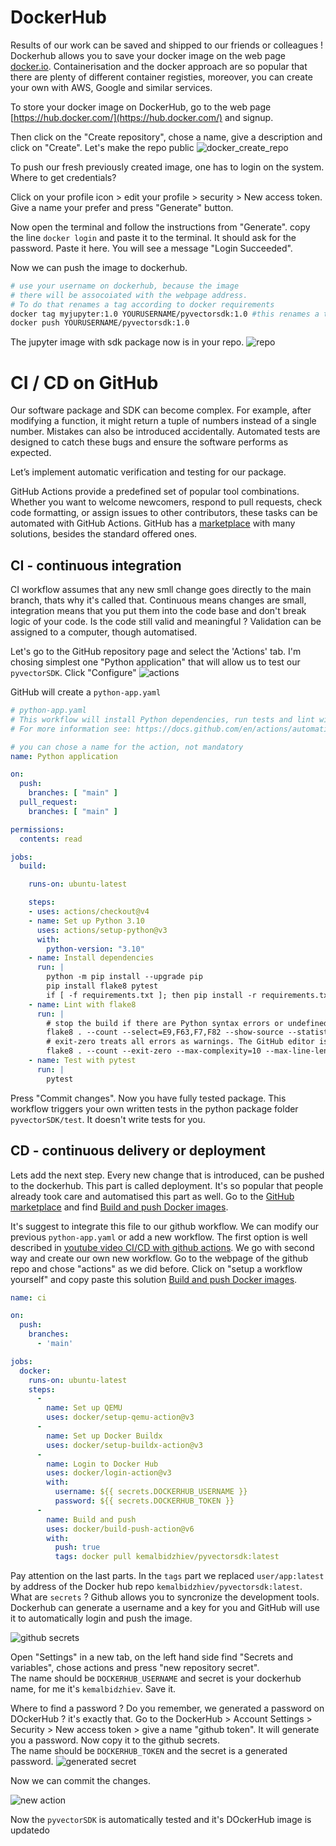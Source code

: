# DockerHub

Results of our work can be saved and shipped to our friends or colleagues ! Dockerhub allows you to save your docker image on the web page [docker.io](docker.io). Containerisation and the docker approach are so popular that there are plenty of different container registies, moreover, you can create your own with AWS, Google and similar services.

To store your docker image on DockerHub, go to the web page [https://hub.docker.com/](https://hub.docker.com/) and signup.

Then click on the "Create repository", chose a name, give a description and click on "Create". Let's make the repo public
![docker_create_repo](./docker_repo.png)

To push our fresh previously created image, one has to login on the system. Where to get credentials?

Click on your profile icon > edit your profile > security > New access token. Give a name your prefer and press "Generate" button. 

Now open the terminal and follow the instructions from "Generate".
copy the line `docker login` and paste it to the terminal. It should ask for the password. Paste it here. You will see a message "Login Succeeded".

Now we can push the image to dockerhub.
```bash
# use your username on dockerhub, because the image
# there will be assocoiated with the webpage address.
# To do that renames a tag according to docker requirements
docker tag myjupyter:1.0 YOURUSERNAME/pyvectorsdk:1.0 #this renames a tag 
docker push YOURUSERNAME/pyvectorsdk:1.0
```

The jupyter image with sdk package now is in your repo. ![repo](repo.png)


# CI / CD on GitHub
Our software package and SDK can become complex. For example, after modifying a function, it might return a tuple of numbers instead of a single number. Mistakes can also be introduced accidentally. Automated tests are designed to catch these bugs and ensure the software performs as expected.

Let’s implement automatic verification and testing for our package.

GitHub Actions provide a predefined set of popular tool combinations. Whether you want to welcome newcomers, respond to pull requests, check code formatting, or assign issues to other contributors, these tasks can be automated with GitHub Actions.
GitHub has a [marketplace](https://github.com/marketplace?type=actions) with many solutions, besides the standard offered ones.

## CI - continuous integration
CI workflow assumes that any new smll change goes directly to the main branch, thats why it's called that. Continuous means changes are small, integration means that you put them into the code base and don't break logic of your code. Is the code still valid and meaningful ? Validation can be assigned to a computer, though automatised.

Let's go to the GitHub repository page and select the 'Actions' tab.
I'm chosing simplest one "Python application" that will allow us to test our `pyvectorSDK`. Click "Configure"
![actions](./actions_application.png)

GitHub will create a `python-app.yaml`

```yaml
# python-app.yaml
# This workflow will install Python dependencies, run tests and lint with a single version of Python
# For more information see: https://docs.github.com/en/actions/automating-builds-and-tests/building-and-testing-python

# you can chose a name for the action, not mandatory
name: Python application

on:
  push:
    branches: [ "main" ]
  pull_request:
    branches: [ "main" ]

permissions:
  contents: read

jobs:
  build:

    runs-on: ubuntu-latest

    steps:
    - uses: actions/checkout@v4
    - name: Set up Python 3.10
      uses: actions/setup-python@v3
      with:
        python-version: "3.10"
    - name: Install dependencies
      run: |
        python -m pip install --upgrade pip
        pip install flake8 pytest
        if [ -f requirements.txt ]; then pip install -r requirements.txt; fi
    - name: Lint with flake8
      run: |
        # stop the build if there are Python syntax errors or undefined names
        flake8 . --count --select=E9,F63,F7,F82 --show-source --statistics
        # exit-zero treats all errors as warnings. The GitHub editor is 127 chars wide
        flake8 . --count --exit-zero --max-complexity=10 --max-line-length=127 --statistics
    - name: Test with pytest
      run: |
        pytest
```

Press "Commit changes". Now you have fully tested package. This workflow triggers your own written tests in the python package folder `pyvectorSDK/test`. It doesn't write tests for you.

## CD - continuous delivery or deployment

Lets add the next step. Every new change that is introduced, can be pushed to the dockerhub. This part is called deployment. It's so popular that people already took care and automatised this part as well.
Go to the [GitHub marketplace](https://github.com/marketplace) and find [Build and push Docker images](https://github.com/marketplace/actions/build-and-push-docker-images#usage).

It's suggest to integrate this file to our github workflow. We can modify our previous `python-app.yaml` or add a new workflow. The first option is well described in [youtube video CI/CD with github actions](https://www.youtube.com/watch?v=R8_veQiYBjI).
We go with second way and create our own new workflow. Go to the webpage of the github repo and chose "actions" as we did before. Click on "setup a workflow yourself" and copy paste this solution [Build and push Docker images](https://github.com/marketplace/actions/build-and-push-docker-images#usage).

```yaml
name: ci

on:
  push:
    branches:
      - 'main'

jobs:
  docker:
    runs-on: ubuntu-latest
    steps:
      -
        name: Set up QEMU
        uses: docker/setup-qemu-action@v3
      -
        name: Set up Docker Buildx
        uses: docker/setup-buildx-action@v3
      -
        name: Login to Docker Hub
        uses: docker/login-action@v3
        with:
          username: ${{ secrets.DOCKERHUB_USERNAME }}
          password: ${{ secrets.DOCKERHUB_TOKEN }}
      -
        name: Build and push
        uses: docker/build-push-action@v6
        with:
          push: true
          tags: docker pull kemalbidzhiev/pyvectorsdk:latest
```

Pay attention on the last parts. In the `tags` part we replaced  `user/app:latest` by address of the Docker hub repo `kemalbidzhiev/pyvectorsdk:latest`.
What are `secrets` ? Github allows you to syncronize the development tools. Dockerhub can generate a username and a key for you and GitHub will use it to automatically login and push the image. 

![github secrets](./secrets_guthub.png)

Open "Settings" in a new tab, on the left hand side find "Secrets and variables", chose actions and press "new repository secret".\
The name should be `DOCKERHUB_USERNAME` and secret is your dockerhub name, for me it's `kemalbidzhiev`. Save it. 

Where to find a password ? Do you remember, we generated a password on DOckerHub ? it's exactly that. Go to the DockerHub > Account Settings > Security > New access token > give a name "github token". It will generate you a password. Now copy it to the github secrets.\
The name should be `DOCKERHUB_TOKEN` and the secret is a generated password. 
![generated secret](./secret_generated.png)

Now we can commit the changes.

![new action](./new_action.png)

Now the `pyvectorSDK` is automatically tested and it's DOckerHub image is updatedo